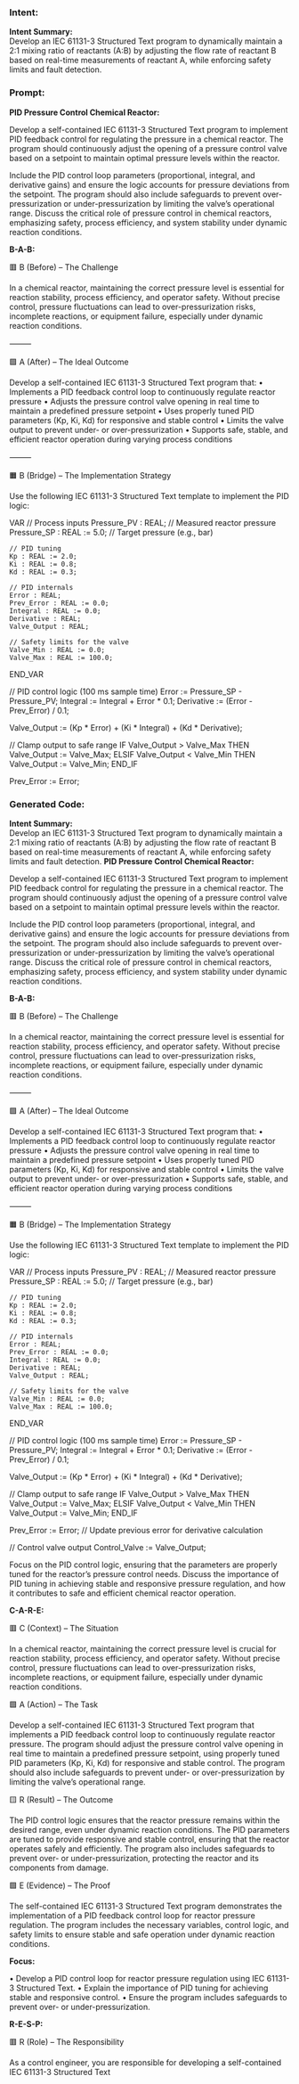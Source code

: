 ### Intent:
**Intent Summary:**  
Develop an IEC 61131-3 Structured Text program to dynamically maintain a 2:1 mixing ratio of reactants (A:B) by adjusting the flow rate of reactant B based on real-time measurements of reactant A, while enforcing safety limits and fault detection.

### Prompt:
**PID Pressure Control Chemical Reactor:**

Develop a self-contained IEC 61131-3 Structured Text program to implement PID feedback control for regulating the pressure in a chemical reactor. The program should continuously adjust the opening of a pressure control valve based on a setpoint to maintain optimal pressure levels within the reactor.

Include the PID control loop parameters (proportional, integral, and derivative gains) and ensure the logic accounts for pressure deviations from the setpoint. The program should also include safeguards to prevent over-pressurization or under-pressurization by limiting the valve’s operational range. Discuss the critical role of pressure control in chemical reactors, emphasizing safety, process efficiency, and system stability under dynamic reaction conditions.

**B-A-B:**

🟥 B (Before) – The Challenge

In a chemical reactor, maintaining the correct pressure level is essential for reaction stability, process efficiency, and operator safety. Without precise control, pressure fluctuations can lead to over-pressurization risks, incomplete reactions, or equipment failure, especially under dynamic reaction conditions.

⸻

🟩 A (After) – The Ideal Outcome

Develop a self-contained IEC 61131-3 Structured Text program that:
	•	Implements a PID feedback control loop to continuously regulate reactor pressure
	•	Adjusts the pressure control valve opening in real time to maintain a predefined pressure setpoint
	•	Uses properly tuned PID parameters (Kp, Ki, Kd) for responsive and stable control
	•	Limits the valve output to prevent under- or over-pressurization
	•	Supports safe, stable, and efficient reactor operation during varying process conditions

⸻

🟧 B (Bridge) – The Implementation Strategy

Use the following IEC 61131-3 Structured Text template to implement the PID logic:

VAR
    // Process inputs
    Pressure_PV : REAL;                  // Measured reactor pressure
    Pressure_SP : REAL := 5.0;           // Target pressure (e.g., bar)

    // PID tuning
    Kp : REAL := 2.0;
    Ki : REAL := 0.8;
    Kd : REAL := 0.3;

    // PID internals
    Error : REAL;
    Prev_Error : REAL := 0.0;
    Integral : REAL := 0.0;
    Derivative : REAL;
    Valve_Output : REAL;

    // Safety limits for the valve
    Valve_Min : REAL := 0.0;
    Valve_Max : REAL := 100.0;
END_VAR

// PID control logic (100 ms sample time)
Error := Pressure_SP - Pressure_PV;
Integral := Integral + Error * 0.1;
Derivative := (Error - Prev_Error) / 0.1;

Valve_Output := (Kp * Error) + (Ki * Integral) + (Kd * Derivative);

// Clamp output to safe range
IF Valve_Output > Valve_Max THEN
    Valve_Output := Valve_Max;
ELSIF Valve_Output < Valve_Min THEN
    Valve_Output := Valve_Min;
END_IF

Prev_Error := Error;

### Generated Code:
**Intent Summary:**  
Develop an IEC 61131-3 Structured Text program to dynamically maintain a 2:1 mixing ratio of reactants (A:B) by adjusting the flow rate of reactant B based on real-time measurements of reactant A, while enforcing safety limits and fault detection.
**PID Pressure Control Chemical Reactor:**

Develop a self-contained IEC 61131-3 Structured Text program to implement PID feedback control for regulating the pressure in a chemical reactor. The program should continuously adjust the opening of a pressure control valve based on a setpoint to maintain optimal pressure levels within the reactor.

Include the PID control loop parameters (proportional, integral, and derivative gains) and ensure the logic accounts for pressure deviations from the setpoint. The program should also include safeguards to prevent over-pressurization or under-pressurization by limiting the valve’s operational range. Discuss the critical role of pressure control in chemical reactors, emphasizing safety, process efficiency, and system stability under dynamic reaction conditions.

**B-A-B:**

🟥 B (Before) – The Challenge

In a chemical reactor, maintaining the correct pressure level is essential for reaction stability, process efficiency, and operator safety. Without precise control, pressure fluctuations can lead to over-pressurization risks, incomplete reactions, or equipment failure, especially under dynamic reaction conditions.

⸻

🟩 A (After) – The Ideal Outcome

Develop a self-contained IEC 61131-3 Structured Text program that:
	•	Implements a PID feedback control loop to continuously regulate reactor pressure
	•	Adjusts the pressure control valve opening in real time to maintain a predefined pressure setpoint
	•	Uses properly tuned PID parameters (Kp, Ki, Kd) for responsive and stable control
	•	Limits the valve output to prevent under- or over-pressurization
	•	Supports safe, stable, and efficient reactor operation during varying process conditions

⸻

🟧 B (Bridge) – The Implementation Strategy

Use the following IEC 61131-3 Structured Text template to implement the PID logic:

VAR
    // Process inputs
    Pressure_PV : REAL;                  // Measured reactor pressure
    Pressure_SP : REAL := 5.0;           // Target pressure (e.g., bar)

    // PID tuning
    Kp : REAL := 2.0;
    Ki : REAL := 0.8;
    Kd : REAL := 0.3;

    // PID internals
    Error : REAL;
    Prev_Error : REAL := 0.0;
    Integral : REAL := 0.0;
    Derivative : REAL;
    Valve_Output : REAL;

    // Safety limits for the valve
    Valve_Min : REAL := 0.0;
    Valve_Max : REAL := 100.0;
END_VAR

// PID control logic (100 ms sample time)
Error := Pressure_SP - Pressure_PV;
Integral := Integral + Error * 0.1;
Derivative := (Error - Prev_Error) / 0.1;

Valve_Output := (Kp * Error) + (Ki * Integral) + (Kd * Derivative);

// Clamp output to safe range
IF Valve_Output > Valve_Max THEN
    Valve_Output := Valve_Max;
ELSIF Valve_Output < Valve_Min THEN
    Valve_Output := Valve_Min;
END_IF

Prev_Error := Error; // Update previous error for derivative calculation

// Control valve output
Control_Valve := Valve_Output;

Focus on the PID control logic, ensuring that the parameters are properly tuned for the reactor’s pressure control needs. Discuss the importance of PID tuning in achieving stable and responsive pressure regulation, and how it contributes to safe and efficient chemical reactor operation.

**C-A-R-E:**

🟥 C (Context) – The Situation

In a chemical reactor, maintaining the correct pressure level is crucial for reaction stability, process efficiency, and operator safety. Without precise control, pressure fluctuations can lead to over-pressurization risks, incomplete reactions, or equipment failure, especially under dynamic reaction conditions.

🟩 A (Action) – The Task

Develop a self-contained IEC 61131-3 Structured Text program that implements a PID feedback control loop to continuously regulate reactor pressure. The program should adjust the pressure control valve opening in real time to maintain a predefined pressure setpoint, using properly tuned PID parameters (Kp, Ki, Kd) for responsive and stable control. The program should also include safeguards to prevent under- or over-pressurization by limiting the valve’s operational range.

🟨 R (Result) – The Outcome

The PID control logic ensures that the reactor pressure remains within the desired range, even under dynamic reaction conditions. The PID parameters are tuned to provide responsive and stable control, ensuring that the reactor operates safely and efficiently. The program also includes safeguards to prevent over- or under-pressurization, protecting the reactor and its components from damage.

🟩 E (Evidence) – The Proof

The self-contained IEC 61131-3 Structured Text program demonstrates the implementation of a PID feedback control loop for reactor pressure regulation. The program includes the necessary variables, control logic, and safety limits to ensure stable and safe operation under dynamic reaction conditions.

**Focus:**

•	Develop a PID control loop for reactor pressure regulation using IEC 61131-3 Structured Text.
•	Explain the importance of PID tuning for achieving stable and responsive control.
•	Ensure the program includes safeguards to prevent over- or under-pressurization.

**R-E-S-P:**

🟥 R (Role) – The Responsibility

As a control engineer, you are responsible for developing a self-contained IEC 61131-3 Structured Text
